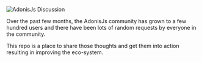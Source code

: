 ![AdonisJs Discussion](https://cloud.githubusercontent.com/assets/2793951/20223951/43af9f1e-a83c-11e6-8275-acd669c425f5.png)

Over the past few months, the AdonisJs community has grown to a few hundred users and there have been lots of random requests by everyone in the community.

This repo is a place to share those thoughts and get them into action resulting in improving the eco-system.
